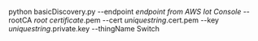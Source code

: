 python basicDiscovery.py --endpoint *endpoint from AWS Iot Console* --rootCA *root certificate*.pem --cert *uniquestring*.cert.pem --key *uniquestring*.private.key --thingName Switch
